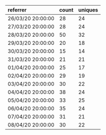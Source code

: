 | referrer          | count | uniques |
| :---------------- | :---- | :------ |
| 26/03/20 20:00:00 | 28    | 24      |
| 27/03/20 20:00:00 | 28    | 24      |
| 28/03/20 20:00:00 | 50    | 32      |
| 29/03/20 20:00:00 | 20    | 18      |
| 30/03/20 20:00:00 | 15    | 14      |
| 31/03/20 20:00:00 | 21    | 21      |
| 01/04/20 20:00:00 | 25    | 17      |
| 02/04/20 20:00:00 | 29    | 19      |
| 03/04/20 20:00:00 | 30    | 22      |
| 04/04/20 20:00:00 | 38    | 24      |
| 05/04/20 20:00:00 | 33    | 25      |
| 06/04/20 20:00:00 | 35    | 24      |
| 07/04/20 20:00:00 | 31    | 21      |
| 08/04/20 20:00:00 | 30    | 22      |